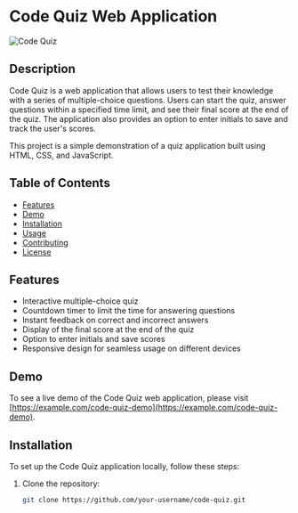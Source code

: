 # Code Quiz Web Application

![Code Quiz](https://example.com/quiz-screenshot.png)

## Description

Code Quiz is a web application that allows users to test their knowledge with a series of multiple-choice questions. Users can start the quiz, answer questions within a specified time limit, and see their final score at the end of the quiz. The application also provides an option to enter initials to save and track the user's scores.

This project is a simple demonstration of a quiz application built using HTML, CSS, and JavaScript.

## Table of Contents

- [Features](#features)
- [Demo](#demo)
- [Installation](#installation)
- [Usage](#usage)
- [Contributing](#contributing)
- [License](#license)

## Features

- Interactive multiple-choice quiz
- Countdown timer to limit the time for answering questions
- Instant feedback on correct and incorrect answers
- Display of the final score at the end of the quiz
- Option to enter initials and save scores
- Responsive design for seamless usage on different devices

## Demo

To see a live demo of the Code Quiz web application, please visit [https://example.com/code-quiz-demo](https://example.com/code-quiz-demo).

## Installation

To set up the Code Quiz application locally, follow these steps:

1. Clone the repository:

   ```bash
   git clone https://github.com/your-username/code-quiz.git
